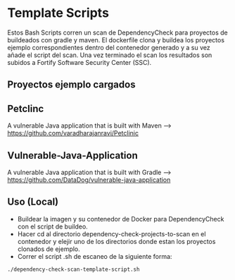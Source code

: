 # Template Scripts

Estos Bash Scripts corren un scan de DependencyCheck para proyectos de buildeados con gradle y maven. 
El dockerfile clona y buildea los proyectos ejemplo correspondientes dentro del contenedor generado y a su vez añade el script del scan.
Una vez terminado el scan los resultados son subidos a Fortify Software Security Center (SSC).

## Proyectos ejemplo cargados

## Petclinc 
A vulnerable Java application that is built with Maven --> https://github.com/varadharajanravi/Petclinic 

## Vulnerable-Java-Application
A vulnerable Java application that is built with Gradle --> https://github.com/DataDog/vulnerable-java-application

## Uso (Local)

* Buildear la imagen y su contenedor de Docker para DependencyCheck con el script de buildeo.
* Hacer cd al directorio dependency-check-projects-to-scan en el contenedor y elejir uno de los directorios donde estan los proyectos clonados de ejemplo.
* Correr el script .sh de escaneo de la siguiente forma:

```bash
./dependency-check-scan-template-script.sh
```
